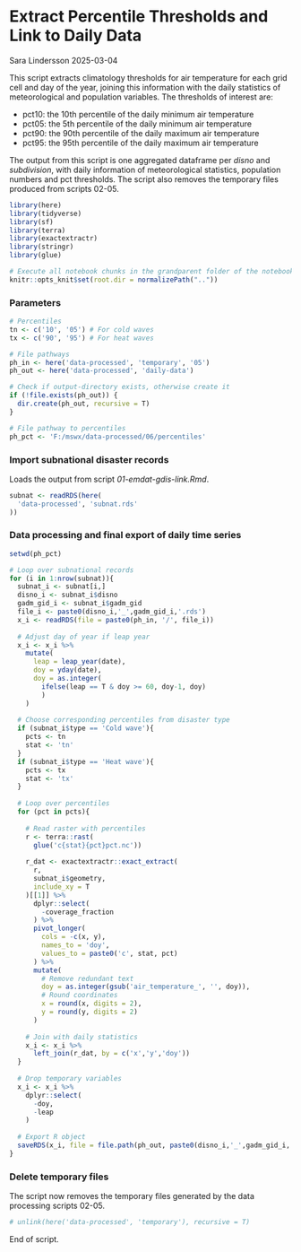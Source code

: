 Extract Percentile Thresholds and Link to Daily Data
================
Sara Lindersson
2025-03-04

This script extracts climatology thresholds for air temperature for each
grid cell and day of the year, joining this information with the daily
statistics of meteorological and population variables. The thresholds of
interest are:  
+ pct10: the 10th percentile of the daily minimum air temperature  
+ pct05: the 5th percentile of the daily minimum air temperature  
+ pct90: the 90th percentile of the daily maximum air temperature  
+ pct95: the 95th percentile of the daily maximum air temperature

The output from this script is one aggregated dataframe per *disno* and
*subdivision*, with daily information of meteorological statistics,
population numbers and pct thresholds. The script also removes the
temporary files produced from scripts 02-05.

``` r
library(here)
library(tidyverse)
library(sf)
library(terra)
library(exactextractr)
library(stringr)
library(glue)
```

``` r
# Execute all notebook chunks in the grandparent folder of the notebook
knitr::opts_knit$set(root.dir = normalizePath(".."))
```

### Parameters

``` r
# Percentiles
tn <- c('10', '05') # For cold waves
tx <- c('90', '95') # For heat waves

# File pathways
ph_in <- here('data-processed', 'temporary', '05')
ph_out <- here('data-processed', 'daily-data')

# Check if output-directory exists, otherwise create it
if (!file.exists(ph_out)) {
  dir.create(ph_out, recursive = T)
}

# File pathway to percentiles
ph_pct <- 'F:/mswx/data-processed/06/percentiles'
```

### Import subnational disaster records

Loads the output from script *01-emdat-gdis-link.Rmd*.

``` r
subnat <- readRDS(here(
  'data-processed', 'subnat.rds'
))
```

### Data processing and final export of daily time series

``` r
setwd(ph_pct)

# Loop over subnational records
for (i in 1:nrow(subnat)){
  subnat_i <- subnat[i,]
  disno_i <- subnat_i$disno
  gadm_gid_i <- subnat_i$gadm_gid
  file_i <- paste0(disno_i,'_',gadm_gid_i,'.rds')
  x_i <- readRDS(file = paste0(ph_in, '/', file_i))
  
  # Adjust day of year if leap year
  x_i <- x_i %>%
    mutate(
      leap = leap_year(date),
      doy = yday(date),
      doy = as.integer(
        ifelse(leap == T & doy >= 60, doy-1, doy)
        )
    )
  
  # Choose corresponding percentiles from disaster type
  if (subnat_i$type == 'Cold wave'){
    pcts <- tn
    stat <- 'tn'
  }
  if (subnat_i$type == 'Heat wave'){
    pcts <- tx
    stat <- 'tx'
  }
  
  # Loop over percentiles
  for (pct in pcts){
    
    # Read raster with percentiles
    r <- terra::rast(
      glue('c{stat}{pct}pct.nc'))
    
    r_dat <- exactextractr::exact_extract(
      r,
      subnat_i$geometry,
      include_xy = T
    )[[1]] %>%
      dplyr::select(
        -coverage_fraction
      ) %>%
      pivot_longer(
        cols = -c(x, y),
        names_to = 'doy',
        values_to = paste0('c', stat, pct)
      ) %>%
      mutate(
        # Remove redundant text
        doy = as.integer(gsub('air_temperature_', '', doy)),
        # Round coordinates
        x = round(x, digits = 2),
        y = round(y, digits = 2)
      )
    
    # Join with daily statistics 
    x_i <- x_i %>%
      left_join(r_dat, by = c('x','y','doy'))
  }
  
  # Drop temporary variables
  x_i <- x_i %>%
    dplyr::select(
      -doy,
      -leap
    )
  
  # Export R object
  saveRDS(x_i, file = file.path(ph_out, paste0(disno_i,'_',gadm_gid_i,'.rds')))
}
```

### Delete temporary files

The script now removes the temporary files generated by the data
processing scripts 02-05.

``` r
# unlink(here('data-processed', 'temporary'), recursive = T)
```

End of script.
